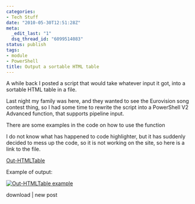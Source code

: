 ```yaml
---
categories:
- Tech Stuff
date: "2010-05-30T12:51:28Z"
meta:
  _edit_last: "1"
  dsq_thread_id: "6099514083"
status: publish
tags:
- module
- PowerShell
title: Output a sortable HTML table
---
```

A while back I posted a script that would take whatever input it got, into a sortable HTML table in a file.

Last night my family was here, and they wanted to see the Eurovision song contest thing, so I had some time to rewrite the script into a PowerShell V2 Advanced function, that supports pipeline input.

There are some examples in the code on how to use the function

I do not know what has happened to code highlighter, but it has suddenly decided to mess up the code, so it is not working on the site, so here is a link to the file.

[Out-HTMLTable](http://www.xipher.dk/WordPress/wp-content/uploads/Out-HTMLTable.txt)

Example of output:

[![Out-HTMLTable example](/assets/images/table.bmp "table")](http://www.xipher.dk/WordPress/wp-content/uploads/table.bmp)

<script type="text/javascript" src="http://PoshCode.org/embed/1903"></script>download | new post

